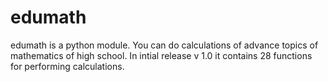 edumath
=======

edumath is a python module. You can do calculations of advance topics of mathematics of high school. In intial release v 1.0 it contains 28 functions for performing calculations.
